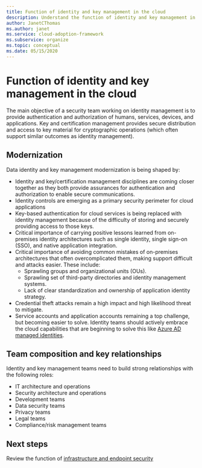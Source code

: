 ```yaml
---
title: Function of identity and key management in the cloud
description: Understand the function of identity and key management in the cloud.
author: JanetCThomas
ms.author: janet
ms.service: cloud-adoption-framework
ms.subservice: organize
ms.topic: conceptual
ms.date: 05/15/2020
---
```


# Function of identity and key management in the cloud

The main objective of a security team working on identity management is to provide authentication and authorization of humans, services, devices, and applications. Key and certification management provides secure distribution and access to key material for cryptographic operations (which often support similar outcomes as identity management).

## Modernization

Data identity and key management modernization is being shaped by:

- Identity and key/certification management disciplines are coming closer together as they both provide assurances for authentication and authorization to enable secure communications.
- Identity controls are emerging as a primary security perimeter for cloud applications
- Key-based authentication for cloud services is being replaced with identity management because of the difficulty of storing and securely providing access to those keys.
- Critical importance of carrying positive lessons learned from on-premises identity architectures such as single identity, single sign-on (SSO), and native application integration.
- Critical importance of avoiding common mistakes of on-premises architectures that often overcomplicated them, making support difficult and attacks easier. These include:
  - Sprawling groups and organizational units (OUs).
  - Sprawling set of third-party directories and identity management systems.
  - Lack of clear standardization and ownership of application identity strategy.
- Credential theft attacks remain a high impact and high likelihood threat to mitigate.
- Service accounts and application accounts remaining a top challenge, but becoming easier to solve. Identity teams should actively embrace the cloud capabilities that are beginning to solve this like [Azure AD managed identities](https://docs.microsoft.com/azure/active-directory/managed-identities-azure-resources/overview).

## Team composition and key relationships

Identity and key management teams need to build strong relationships with the following roles:

- IT architecture and operations
- Security architecture and operations
- Development teams
- Data security teams
- Privacy teams
- Legal teams
- Compliance/risk management teams

## Next steps

Review the function of [infrastructure and endpoint security](./cloud-security-infrastructure-endpoint.md)
